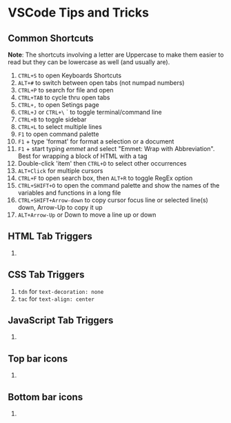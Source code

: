 # VSCode Tips and Tricks

## Common Shortcuts

**Note**: The shortcuts involving a letter are Uppercase to make them easier to read but they can be lowercase as well (and usually are).

1. `CTRL+S` to open Keyboards Shortcuts
1. `ALT+#` to switch between open tabs (not numpad numbers)
1. `CTRL+P` to search for file and open
1. `CTRL+TAB` to cycle thru open tabs
1. `CTRL+,` to open Setings page
1. `CTRL+J` or `CTRL+\` ` to toggle terminal/command line
1. `CTRL+B` to toggle sidebar
1. `CTRL+L` to select multiple lines
1. `F1` to open command palette
1. `F1` + type 'format' for format a selection or a document
1. `F1` + start typing _emmet_ and select "Emmet: Wrap with Abbreviation". Best for wrapping a block of HTML with a tag
1. Double-click 'item' then `CTRL+D` to select other occurrences
1. `ALT+Click` for multiple cursors
1. `CTRL+F` to open search box, then `ALT+R` to toggle RegEx option
1. `CTRL+SHIFT+O` to open the command palette and show the names of the variables and functions in a long file
1. `CTRL+SHIFT+Arrow-down` to copy cursor focus line or selected line(s) down, Arrow-Up to copy it up
1. `ALT+Arrow-Up` or Down to move a line up or down

## HTML Tab Triggers

1.

## CSS Tab Triggers

1. `tdn` for `text-decoration: none`
1. `tac` for `text-align: center`

## JavaScript Tab Triggers

1.

## Top bar icons

1.

## Bottom bar icons

1.
